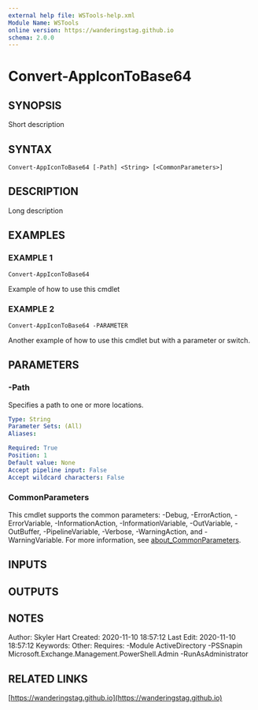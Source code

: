 ```yaml
---
external help file: WSTools-help.xml
Module Name: WSTools
online version: https://wanderingstag.github.io
schema: 2.0.0
---
```


# Convert-AppIconToBase64

## SYNOPSIS
Short description

## SYNTAX

```
Convert-AppIconToBase64 [-Path] <String> [<CommonParameters>]
```

## DESCRIPTION
Long description

## EXAMPLES

### EXAMPLE 1
```
Convert-AppIconToBase64
```

Example of how to use this cmdlet

### EXAMPLE 2
```
Convert-AppIconToBase64 -PARAMETER
```

Another example of how to use this cmdlet but with a parameter or switch.

## PARAMETERS

### -Path
Specifies a path to one or more locations.

```yaml
Type: String
Parameter Sets: (All)
Aliases:

Required: True
Position: 1
Default value: None
Accept pipeline input: False
Accept wildcard characters: False
```

### CommonParameters
This cmdlet supports the common parameters: -Debug, -ErrorAction, -ErrorVariable, -InformationAction, -InformationVariable, -OutVariable, -OutBuffer, -PipelineVariable, -Verbose, -WarningAction, and -WarningVariable. For more information, see [about_CommonParameters](http://go.microsoft.com/fwlink/?LinkID=113216).

## INPUTS

## OUTPUTS

## NOTES
Author: Skyler Hart
Created: 2020-11-10 18:57:12
Last Edit: 2020-11-10 18:57:12
Keywords:
Other:
Requires:
    -Module ActiveDirectory
    -PSSnapin Microsoft.Exchange.Management.PowerShell.Admin
    -RunAsAdministrator

## RELATED LINKS

[https://wanderingstag.github.io](https://wanderingstag.github.io)


